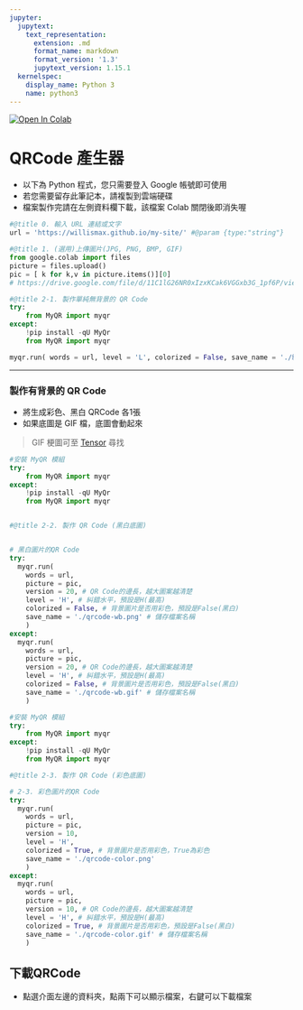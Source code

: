 ```yaml
---
jupyter:
  jupytext:
    text_representation:
      extension: .md
      format_name: markdown
      format_version: '1.3'
      jupytext_version: 1.15.1
  kernelspec:
    display_name: Python 3
    name: python3
---
```


<!-- #region id="view-in-github" colab_type="text" -->
<a href="https://colab.research.google.com/github/willismax/MediaSystem-Python-Course/blob/main/09.Apps/QRCode.ipynb" target="_parent"><img src="https://colab.research.google.com/assets/colab-badge.svg" alt="Open In Colab"/></a>

<!-- #endregion -->

<!-- #region id="nTnP3h-lf9YW" -->
# QRCode 產生器
- 以下為 Python 程式，您只需要登入 Google 帳號即可使用
- 若您需要留存此筆記本，請複製到雲端硬碟
- 檔案製作完請在左側資料欄下載，該檔案 Colab 關閉後即消失喔
<!-- #endregion -->

```python id="hp-U8QMhTd2O" cellView="form"
#@title 0. 輸入 URL 連結或文字
url = 'https://willismax.github.io/my-site/' #@param {type:"string"}
```

```python id="1nxfS5FXxjcB" cellView="form" colab={"base_uri": "https://localhost:8080/", "height": 76} outputId="92400bad-56c1-4011-9fe8-231efb7f5f56"
#@title 1. (選用)上傳圖片(JPG, PNG, BMP, GIF)
from google.colab import files
picture = files.upload()
pic = [ k for k,v in picture.items()][0]
# https://drive.google.com/file/d/11C1lG26NR0xIzxKCak6VGGxb3G_1pf6P/view?usp=sharing
```

```python id="3fPbn6ie2Sc5" cellView="form" colab={"base_uri": "https://localhost:8080/"} outputId="bb344a03-f039-41d3-8d57-a1cfa7d35274"
#@title 2-1. 製作單純無背景的 QR Code
try:
    from MyQR import myqr
except:
    !pip install -qU MyQr
    from MyQR import myqr

myqr.run( words = url, level = 'L', colorized = False, save_name = './純黑白qrcode.jpg' )
```

<!-- #region id="wAFzUpllNKlC" -->
---

<!-- #endregion -->

<!-- #region id="psXI5oUPWETu" -->
### 製作有背景的 QR Code
- 將生成彩色、黑白 QRCode 各1張
- 如果底圖是 GIF 檔，底圖會動起來


<!-- #endregion -->

<!-- #region id="jrvaHvD467zL" -->
> GIF 梗圖可至 [Tensor](https://tenor.com/zh-TW/) 尋找
<!-- #endregion -->

```python id="ICwXgoATTGLg" cellView="form" colab={"base_uri": "https://localhost:8080/"} outputId="f8ddb14b-056b-4786-e011-16fccc105b25"
#安裝 MyQR 模組
try:
    from MyQR import myqr
except:
    !pip install -qU MyQr
    from MyQR import myqr


#@title 2-2. 製作 QR Code (黑白底圖)


# 黑白圖片的QR Code
try:
  myqr.run(
    words = url,
    picture = pic,
    version = 20, # QR Code的邊長，越大圖案越清楚
    level = 'H', # 糾錯水平，預設是H(最高)
    colorized = False, # 背景圖片是否用彩色，預設是False(黑白)
    save_name = './qrcode-wb.png' # 儲存檔案名稱
    )
except:
  myqr.run(
    words = url,
    picture = pic,
    version = 20, # QR Code的邊長，越大圖案越清楚
    level = 'H', # 糾錯水平，預設是H(最高)
    colorized = False, # 背景圖片是否用彩色，預設是False(黑白)
    save_name = './qrcode-wb.gif' # 儲存檔案名稱
    )


```

```python colab={"base_uri": "https://localhost:8080/"} id="G3TeW7FUyIzi" outputId="ea102a14-416c-4009-a659-61b99fa0d463" cellView="form"
#安裝 MyQR 模組
try:
    from MyQR import myqr
except:
    !pip install -qU MyQr
    from MyQR import myqr

#@title 2-3. 製作 QR Code (彩色底圖)

# 2-3. 彩色圖片的QR Code
try:
  myqr.run(
    words = url,
    picture = pic,
    version = 10,
    level = 'H',
    colorized = True, # 背景圖片是否用彩色，True為彩色
    save_name = './qrcode-color.png'
    )
except:
  myqr.run(
    words = url,
    picture = pic,
    version = 10, # QR Code的邊長，越大圖案越清楚
    level = 'H', # 糾錯水平，預設是H(最高)
    colorized = True, # 背景圖片是否用彩色，預設是False(黑白)
    save_name = './qrcode-color.gif' # 儲存檔案名稱
    )
```

<!-- #region id="-mXpHd-q0NzK" -->
## 下載QRCode
- 點選介面左邊的資料夾，點兩下可以顯示檔案，右鍵可以下載檔案
<!-- #endregion -->
